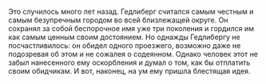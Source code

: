 <!--2016-12-17 21:58:14-->
Это случилось много лет назад. Гедлиберг считался самым честным и самым безупречным городом во всей близлежащей округе. Он сохранял за собой беспорочное имя уже три поколения и гордился им как самым ценным своим достоянием. Но однажды Гедлибергу не посчастливилось: он обидел одного проезжего, возможно даже не подозревая об этом и не сожалея о содеянном. Однако человек этот не забыл нанесенного ему оскорбления и думал о том, как бы отплатить своим обидчикам. И вот, наконец, на ум ему пришла блестящая идея.